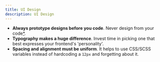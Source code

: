 ```yaml
---
title: UI Design
description: UI Design
---
```


- **Always prototype designs before you code**. Never design from your code[\*](https://www.toptal.com/front-end/front-end-design-principles).
- **Typography makes a huge difference**. Invest time in picking one that best expresses your frontend's 'personality'.
- **Spacing and alignment must be uniform**. It helps to use CSS/SCSS variables instead of hardcoding a `12px` and forgetting about it.


